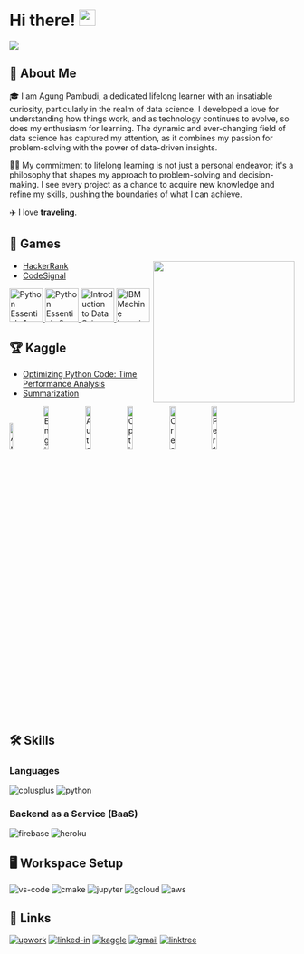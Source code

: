 
# Hi there! <img src="https://media.giphy.com/media/hvRJCLFzcasrR4ia7z/giphy.gif" width="29px" height="29px">
<img src="https://user-images.githubusercontent.com/73097560/115834477-dbab4500-a447-11eb-908a-139a6edaec5c.gif">    

## 🚀 About Me

🎓 I am Agung Pambudi, a dedicated lifelong learner with an insatiable curiosity, particularly in the realm of data science. I developed a love for understanding how things work, and as technology continues to evolve, so does my enthusiasm for learning. The dynamic and ever-changing field of data science has captured my attention, as it combines my passion for problem-solving with the power of data-driven insights. 

👨‍💻 My commitment to lifelong learning is not just a personal endeavor; it's a philosophy that shapes my approach to problem-solving and decision-making. I see every project as a chance to acquire new knowledge and refine my skills, pushing the boundaries of what I can achieve.


✈️ I love **traveling**.


## 📝 Games

<picture> <img align="right" src="https://github.com/7oSkaaa/7oSkaaa/blob/main/Images/Right_Side.gif?raw=true" width = 250px></picture>

-   [HackerRank](https://www.hackerrank.com/agungpambudi)
-   [CodeSignal](https://app.codesignal.com/profile/agungpambudi)

<p align="left"> <a href="https://www.credly.com/badges/bebffc12-e261-42a5-ade2-ae52c68305d8" target="_blank"> <img src="https://images.credly.com/size/340x340/images/68c0b94d-f6ac-40b1-a0e0-921439eb092e/image.png" alt="Python Essentials 1" width="59" height="59"/> </a> <a href="https://www.credly.com/badges/28feecbb-a143-4c3e-9e32-647990d5ce00" target="_blank"> <img src="https://images.credly.com/size/340x340/images/3f802526-7274-4230-91ab-f6d1a35340e6/image.png" alt="Python Essentials 2" width="59" height="59"/> </a> <a href="https://www.credly.com/badges/49408826-4ceb-4bbb-86d4-e412085d1500" target="_blank"> <img src="https://images.credly.com/size/340x340/images/b38a42e0-dc58-4ce2-b6c0-28d978e8aaad/image.png" alt="Introduction to Data Science" width="59" height="59"/> </a> <a href="https://www.credly.com/badges/a1b3d8e6-5dad-46f2-a502-ddea6908bae7" target="_blank"> <img src="https://images.credly.com/size/340x340/images/2f9eee24-6834-4595-b2b6-e8e585190a0d/IBM-Blockchain-Essentials-V2.png" alt="IBM Machine Learning Essentials" width="59" height="59"/> </a> </p>

## 🏆 Kaggle
-   [Optimizing Python Code: Time Performance Analysis](https://www.kaggle.com/code/agungpambudi/optimizing-python-code-time-performance-analysis)
-   [Summarization](https://www.kaggle.com/code/agungpambudi/youtube-video-summarization-embeddings-gradio-ui)


<p align="left">
  <a href="https://www.cloudskillsboost.google/public_profiles/805a5707-f8b3-4ee6-9c98-ed8ef4515f3d/badges/3395538" target="_blank" rel="noopener noreferrer"><img src="https://cdn.qwiklabs.com/i6aDp5Dmx3e5ZhI%2FaKGydhA3AZeVLmLSv3vPLZ6%2FF9A%3D" width="11%" height="11%" alt="Analyze and Model Data to Create Insights"/></a>
  <a href="https://www.cloudskillsboost.google/public_profiles/805a5707-f8b3-4ee6-9c98-ed8ef4515f3d/badges/4867207" target="_blank" rel="noopener noreferrer"><img src="https://cdn.qwiklabs.com/KxYnffjiyPuh7QOen04Gtn09Y4B1Cb3YlWkwOYzCObc%3D" width="14%" height="14%" alt="Engineer Data in Google Cloud"/></a>
  <a href="https://www.cloudskillsboost.google/public_profiles/805a5707-f8b3-4ee6-9c98-ed8ef4515f3d/badges/2840969" target="_blank" rel="noopener noreferrer"><img src="https://cdn.qwiklabs.com/1ci818XAe76Kpiml7URY1sWz7tGKWm3%2BmgtTp6CisA4%3D" width="14%" height="14%" alt="Automating Infrastructure on Google Cloud with Terraform"/></a>
  <a href="https://www.cloudskillsboost.google/public_profiles/805a5707-f8b3-4ee6-9c98-ed8ef4515f3d/badges/2876896" target="_blank" rel="noopener noreferrer"><img src="https://cdn.qwiklabs.com/CeyFjlHWRMpm3EEk%2FHoaWkoeg24wDx9xAodYUOenIKw%3D" width="14%" height="14%" alt="Optimize Costs for Google Kubernetes Engine"/></a>
  <a href="https://www.cloudskillsboost.google/public_profiles/805a5707-f8b3-4ee6-9c98-ed8ef4515f3d/badges/3145267" target="_blank" rel="noopener noreferrer"><img src="https://cdn.qwiklabs.com/8jACSR%2BqgI3p2yem69CxNAyXukexHsSAI5j2W71N%2Blc%3D" width="14%" height="14%" alt="Create ML Models with BigQuery ML"/></a>
  <a href="https://www.cloudskillsboost.google/public_profiles/805a5707-f8b3-4ee6-9c98-ed8ef4515f3d/badges/5473804" target="_blank" rel="noopener noreferrer"><img src="https://cdn.qwiklabs.com/%2BfUNwBxkIaRRdkzbDGS6GW%2BBbMbyXO6F%2BJg%2B3QrSXeA%3D" width="14%" height="14%" alt="Perform Foundational Data, ML, and AI Tasks in Google Cloud"/></a> 
</p>

## 🛠️ Skills

### Languages

![cplusplus](https://img.shields.io/badge/C%2B%2B-00599C?style=for-the-badge&logo=c%2B%2B&logoColor=white)
![python](https://img.shields.io/badge/Python-3776AB?style=for-the-badge&logo=python&logoColor=white)

### Backend as a Service (BaaS)

![firebase](https://img.shields.io/badge/Firebase-ffaa00?style=for-the-badge&logo=Firebase&logoColor=white)
![heroku](https://img.shields.io/badge/Heroku-430098?style=for-the-badge&logo=heroku&logoColor=white)


## 🖥️ Workspace Setup

![vs-code](https://img.shields.io/badge/VS_Code-007ACC?style=for-the-badge&logo=Visual-Studio-Code&logoColor=white)
![cmake](https://img.shields.io/badge/CMake-064F8C?style=for-the-badge&logo=cmake&logoColor=white)
![jupyter](https://img.shields.io/badge/jupyter-%23FA0F00.svg?style=for-the-badge&logo=jupyter&logoColor=white)
![gcloud](https://img.shields.io/badge/GoogleCloud-%234285F4.svg?style=for-the-badge&logo=google-cloud&logoColor=white)
![aws](https://img.shields.io/badge/AWS-%23FF9900.svg?style=for-the-badge&logo=amazon-aws&logoColor=white)

## 🔗 Links

[![upwork](https://img.shields.io/badge/Upwork-6FDA44?style=for-the-badge&logo=Upwork&logoColor=white)](https://www.upwork.com/freelancers/~0145ed9bc3331474bc)
[![linked-in](https://img.shields.io/badge/Linked_In-0077B5?style=for-the-badge&logo=LinkedIn&logoColor=white)](https://www.linkedin.com/in/agungpambudi/)
[![kaggle](https://img.shields.io/badge/Kaggle-20BEFF?style=for-the-badge&logo=Kaggle&logoColor=white)](https://www.kaggle.com/agungpambudi)
[![gmail](https://img.shields.io/badge/Gmail-D14836?style=for-the-badge&logo=Gmail&logoColor=white)](mailto:mail@agungpambudi.com)
[![linktree](https://img.shields.io/badge/linktree-1de9b6?style=for-the-badge&logo=linktree&logoColor=white&link=https://linktr.ee/agungpambudi)](https://linktr.ee/agungpambudi)

